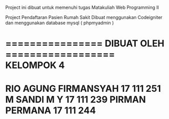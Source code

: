 Project ini dibuat untuk memenuhi tugas Matakuliah Web Programming II

Project Pendaftaran Pasien Rumah Sakit
Dibuat menggunakan Codeigniter dan menggunakan database mysql ( phpmyadmin )

================ DIBUAT OLEH ==================
                 KELOMPOK 4
===============================================
RIO AGUNG FIRMANSYAH        17 111 251
M SANDI M Y                 17 111 239
PIRMAN PERMANA              17 111 244
===============================================
